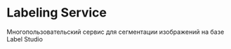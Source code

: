 Labeling Service
================

Многопользовательский сервис для сегментации изображений на базе Label Studio
